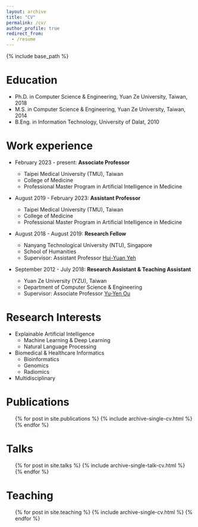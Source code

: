 ```yaml
---
layout: archive
title: "CV"
permalink: /cv/
author_profile: true
redirect_from:
  - /resume
---
```


{% include base_path %}

Education
======
* Ph.D. in Computer Science & Engineering, Yuan Ze University, Taiwan, 2018
* M.S. in Computer Science & Engineering, Yuan Ze University, Taiwan, 2014
* B.Eng. in Information Technology, University of Dalat, 2010

Work experience
======
* February 2023 - present: <b>Associate Professor</b>
  * Taipei Medical University (TMU), Taiwan
  * College of Medicine
  * Professional Master Program in Artificial Intelligence in Medicine
  
* August 2019 - February 2023: <b>Assistant Professor</b>
  * Taipei Medical University (TMU), Taiwan
  * College of Medicine
  * Professional Master Program in Artificial Intelligence in Medicine

* August 2018 - August 2019: <b>Research Fellow</b>
  * Nanyang Technological University (NTU), Singapore
  * School of Humanities
  * Supervisor: Assistant Professor [Hui-Yuan Yeh](https://ivyhuiyuanyeh.com/about/)

* September 2012 - July 2018: <b>Research Assistant & Teaching Assistant</b>
  * Yuan Ze University (YZU), Taiwan
  * Department of Computer Science & Engineering
  * Supervisor: Associate Professor [Yu-Yen Ou](https://rbf.bioinfo.tw/~bio/)
  
Research Interests
======
* Explainable Artificial Intelligence
  * Machine Learning & Deep Learning
  * Natural Language Processing
* Biomedical & Healthcare Informatics
  * Bioinformatics
  * Genomics
  * Radiomics
* Multidisciplinary

Publications
======
  <ul>{% for post in site.publications %}
    {% include archive-single-cv.html %}
  {% endfor %}</ul>
  
Talks
======
  <ul>{% for post in site.talks %}
    {% include archive-single-talk-cv.html %}
  {% endfor %}</ul>
  
Teaching
======
  <ul>{% for post in site.teaching %}
    {% include archive-single-cv.html %}
  {% endfor %}</ul>
  
